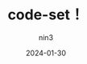 ---
title: code-set！
pubDate: '2024 年 1 月 30 日'
date: 2024-01-30
description: 在这个测试页面你可以看到code内容!
author: nin3
readingtime: 10
tags: 
  - 代码测试
cover: https://bu.dusays.com/2023/12/26/658a9399299da.png
themecolor: orange
views: 2024
cate:
  name: 代码
  title: 代码钻研
  subtitle:  < / >
---